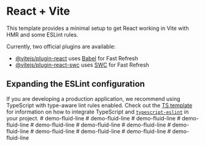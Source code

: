 # React + Vite

This template provides a minimal setup to get React working in Vite with HMR and some ESLint rules.

Currently, two official plugins are available:

- [@vitejs/plugin-react](https://github.com/vitejs/vite-plugin-react/blob/main/packages/plugin-react) uses [Babel](https://babeljs.io/) for Fast Refresh
- [@vitejs/plugin-react-swc](https://github.com/vitejs/vite-plugin-react/blob/main/packages/plugin-react-swc) uses [SWC](https://swc.rs/) for Fast Refresh

## Expanding the ESLint configuration

If you are developing a production application, we recommend using TypeScript with type-aware lint rules enabled. Check out the [TS template](https://github.com/vitejs/vite/tree/main/packages/create-vite/template-react-ts) for information on how to integrate TypeScript and [`typescript-eslint`](https://typescript-eslint.io) in your project.
#   d e m o - f l u i d - l i n e  
 #   d e m o - f l u i d - l i n e  
 #   d e m o - f l u i d - l i n e  
 #   d e m o - f l u i d - l i n e  
 #   d e m o - f l u i d - l i n e  
 #   d e m o - f l u i d - l i n e  
 #   d e m o - f l u i d - l i n e  
 #   d e m o - f l u i d - l i n e  
 #   d e m o - f l u i d - l i n e  
 #   d e m o - f l u i d - l i n e  
 #   d e m o - f l u i d - l i n e  
 #   d e m o - f l u i d - l i n e  
 